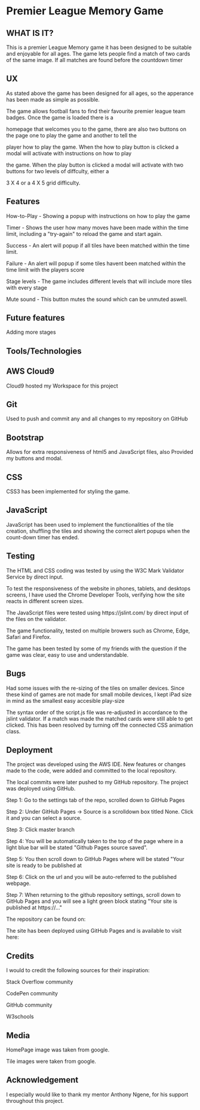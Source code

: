 <h1>Premier League Memory Game</h1>

<h2> WHAT IS IT? </h2>

<p> This is a premier League Memory game it has been designed to be suitable and enjoyable for all ages. 
    The game lets people find a match of two cards of the same image. 
    If all matches are found before the countdown timer </p>

<h2>UX</h2>
<p>As stated above the game has been designed for all ages, so the apperance has been made as simple as possible.</p>
<p>The game allows football fans to find their favourite premier league team badges. Once the game is loaded there is a </p>
<p>homepage that welcomes you to the game, there are also two buttons on the page one to play the game and another to tell the </p>
<p>player how to play the game. When the how to play button is clicked a modal will activate with instructions on how to play</p> 
<p>the game. When the play button is clicked a modal will activate with two buttons for two levels of diffculty, either a</p> 
<p>3 X 4 or a 4 X 5 grid difficulty.</p>

<h2>Features</h2>
<p>How-to-Play - Showing a popup with instructions on how to play the game</p>

<p>Timer - Shows the user how many moves have been made within the time limit, including a "try-again" to reload the game and start again.</p>

<p>Success - An alert will popup if all tiles have been matched within the time limit.</p>

<p>Failure - An alert will popup if some tiles havent been matched within the time limit with the players score</p>

<p>Stage levels - The game includes different levels that will include more tiles with every stage</p>

<p>Mute sound - This button mutes the sound which can be unmuted aswell.</p>

<h2> Future features </h2>
<p>Adding more stages</p>

<h2>Tools/Technologies</h2>
<h2>AWS Cloud9</h2>
<p>Cloud9 hosted my Workspace for this project</p>

<h2>Git</h2>
<p>Used to push and commit any and all changes to my repository on GitHub</p>

<h2>Bootstrap</h2>
<p>Allows for extra responsiveness of html5 and JavaScript files, also Provided my buttons and modal.</p>

<h2>CSS</h2>
<p>CSS3 has been implemented for styling the game.<p>

<h2>JavaScript</h2>
<p>JavaScript has been used to implement the functionalities of the tile creation, shuffling the tiles and showing the correct alert popups when the count-down timer has ended.</p>

<h2>Testing</h2>
<p>The HTML and CSS coding was tested by using the W3C Mark Validator Service by direct input.</p>
<p>To test the responsiveness of the website in phones, tablets, and desktops screens, I have used the Chrome Developer Tools, verifying how the site reacts in different screen sizes.</p>
<p>The JavaScript files were tested using https://jslint.com/ by direct input of the files on the validator.</p>
<p>The game functionality, tested on multiple browers such as Chrome, Edge, Safari and Firefox.</p>
<p>The game has been tested by some of my friends with the question if the game was clear, easy to use and understandable.</p>

<h2>Bugs</h2>
<p>Had some issues with the re-sizing of the tiles on smaller devices. Since these kind of games are not made for small mobile devices, I kept iPad size in mind as the smallest easy accesible play-size</p>
<p>The syntax order of the script.js file was re-adjusted in accordance to the jslint validator. If a match was made the matched cards were still able to get clicked. This has been resolved by turning off the connected CSS animation class.</p>

<h2>Deployment</h2>
<p>The project was developed using the AWS IDE. New features or changes made to the code, were added and committed to the local repository.</p>
<p>The local commits were later pushed to my GitHub repository. The project was deployed using GitHub.</p>

<p>Step 1: Go to the settings tab of the repo, scrolled down to GitHub Pages</p>

<p>Step 2: Under GitHub Pages -> Source is a scrolldown box titled None. Click it and you can select a source.</p>

<p>Step 3: Click master branch</p>

<p>Step 4: You will be automatically taken to the top of the page where in a light blue bar will be stated "Github Pages source saved".</p>

<p>Step 5: You then scroll down to GitHub Pages where will be stated "Your site is ready to be published at</p>

<p>Step 6: Click on the url and you will be auto-referred to the published webpage.</p>

<p>Step 7: When returning to the github repository settings, scroll down to GitHub Pages 
and you will see a light green block stating "Your site is published at https://..."

<p>The repository can be found on:</p>


<p>The site has been deployed using GitHub Pages and is available to visit here: </p>

<h2>Credits</h2>
<p>I would to credit the following sources for their inspiration:</p> 
<p>Stack Overflow community</p>
<p>CodePen community </p>
<p>GitHub community</p> 
<p>W3schools</p>


<h2>Media</h2>
<p>HomePage image was taken from google.</p> 
<p>Tile images were taken from google.</p> 

<h2>Acknowledgement</h2>
<p>I especially would like to thank my mentor Anthony Ngene, for his support throughout this project.</p>